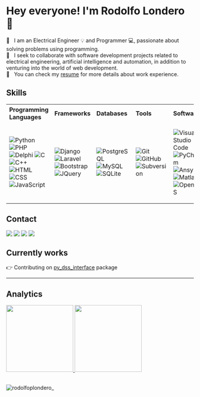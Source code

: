 # Hey everyone! I'm Rodolfo Londero 👋

:rocket:  &nbsp; I am an Electrical Engineer :bulb: and Programmer :computer:, passionate about solving problems using programming.
<br/> 
:purple_heart: &nbsp; I seek to collaborate with software development projects related to electrical engineering, artificial intelligence and automation, in addition to venturing into the world of web development.
<br>
:page_with_curl: &nbsp; You can check my [resume](https://drive.google.com/file/d/1Z8pQjp8Gd1oY86xCkAHgEd0DmlSuJ3eI/view?usp=sharing) for more details about work experience.

## Skills

<table align="center" style="text-align: left">
<tr>
  <th>Programming Languages</th>
  <th>Frameworks</th>
  <th>Databases</th>
  <th>Tools</th>
  <th>Softwares</th>
</tr>
<tr>
  <td>
 
![Python](https://img.shields.io/badge/-Python-05122A?style=flat&logo=python)
![PHP](https://img.shields.io/badge/-PHP-05122A?style=flat&logo=php)
![Delphi](https://img.shields.io/badge/-Delphi-05122A?style=flat&logo=delphi)
![C](https://img.shields.io/badge/-C-05122A?style=flat&logo=C&logoColor=A8B9CC)
![C++](https://img.shields.io/badge/-C++-05122A?style=flat&logo=C%2B%2B&logoColor=00599C)
![HTML](https://img.shields.io/badge/-HTML-05122A?style=flat&logo=HTML5)
![CSS](https://img.shields.io/badge/-CSS-05122A?style=flat&logo=CSS3&logoColor=1572B6)
![JavaScript](https://img.shields.io/badge/-JavaScript-05122A?style=flat&logo=javascript)
    
  </td>
  <td>
 
![Django](https://img.shields.io/badge/-Django-05122A?style=flat&logo=django)
![Laravel](https://img.shields.io/badge/-Laravel-05122A?style=flat&logo=laravel)
![Bootstrap](https://img.shields.io/badge/-Bootstrap-05122A?style=flat&logo=bootstrap&logoColor=563D7C)
![JQuery](https://img.shields.io/badge/-JQuery-05122A?style=flat&logo=jquery)
  
  </td>
  <td>

![PostgreSQL](https://img.shields.io/badge/-PostgreSQL-05122A?style=flat&logo=PostgreSQL)
![MySQL](https://img.shields.io/badge/-MySQL-05122A?style=flat&logo=MySQL&logoColor=white)
![SQLite](https://img.shields.io/badge/-SQLite-05122A?style=flat&logo=SQLite)
    
  </td>
  <td>
    
![Git](https://img.shields.io/badge/-Git-05122A?style=flat&logo=git)
![GitHub](https://img.shields.io/badge/-GitHub-05122A?style=flat&logo=github)
![Subversion](https://img.shields.io/badge/-Subversion-05122A?style=flat&logo=subversion)   
    
  </td>
  <td>
    
![Visual Studio Code](https://img.shields.io/badge/-Visual%20Studio%20Code-05122A?style=flat&logo=visual-studio-code&logoColor=007ACC)
![PyCharm](https://img.shields.io/badge/-PyCharm-05122A?style=flat&logo=pycharm)
![Ansys](https://img.shields.io/badge/-Ansys-05122A?style=flat&logo=ansys)
![Matlab](https://img.shields.io/badge/-Matlab-05122A?style=flat)
![OpenDSS](https://img.shields.io/badge/-OpenDSS-05122A?style=flat)
    
  </td>
</tr>
</table>

## Contact
  
<div style="display: inline_block">
  <a href = "mailto: rodolfopl@gmail.com"><img src="https://img.shields.io/badge/-Gmail-%23EA4335?style=for-the-badge&logo=gmail&logoColor=white" target="_blank"></a>
  <a href="https://www.linkedin.com/in/rodolfolondero" target="_blank"><img src="https://img.shields.io/badge/-LinkedIn-%230077B5?style=for-the-badge&logo=linkedin&logoColor=white" target="_blank"></a>
  <a href="https://instagram.com/rodlondero" target="_blank"><img src="https://img.shields.io/badge/-Instagram-%23E4405F?style=for-the-badge&logo=instagram&logoColor=white" target="_blank"></a>
  <a href="https://twitter.com/rplondero" target="_blank"><img src="https://img.shields.io/badge/-Twitter-%23E4405F?style=for-the-badge&logo=twitter&logoColor=white&color=blue" target="_blank"></a>
</div>

## Currently works

:point_right: Contributing on [py_dss_interface](https://github.com/PauloRadatz/py_dss_interface) package

<hr>

## Analytics
<div>
  <a href="https://github.com/rodlondero">
  <img height="180em" src="https://github-readme-stats.vercel.app/api?username=rodolfoplondero&show_icons=true&theme=algolia&include_all_commits=true&count_private=true"/>
  <img height="180em" src="https://github-readme-stats.vercel.app/api/top-langs/?username=rodolfoplondero&layout=compact&langs_count=8&theme=algolia"/>
  </a>
</div>

<br> 

<p align="left">
    <img align="center" src="https://komarev.com/ghpvc/?username=rodolfoplondero&label=Profile%20views&color=green&style=flat" alt="rodolfoplondero_" />
</p>

